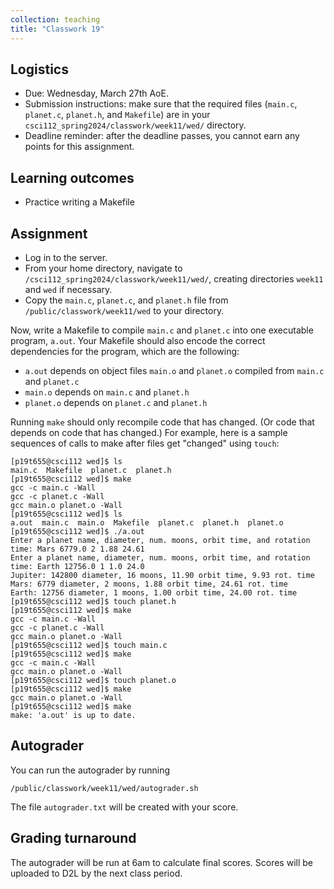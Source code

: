 ```yaml
---
collection: teaching
title: "Classwork 19"
---
```


## Logistics
* Due: Wednesday, March 27th AoE.
* Submission instructions: make sure that the required files (`main.c`, `planet.c`, `planet.h`, and `Makefile`) are in your
	`csci112_spring2024/classwork/week11/wed/` directory.
* Deadline reminder: after the deadline passes, you cannot earn any points for
	this assignment.

## Learning outcomes
* Practice writing a Makefile

## Assignment

* Log in to the server.
* From your home directory, navigate to `/csci112_spring2024/classwork/week11/wed/`, creating directories `week11`
and `wed` if necessary.
* Copy the `main.c`, `planet.c`, and `planet.h` file from `/public/classwork/week11/wed` to your directory.

Now, write a Makefile to compile `main.c` and `planet.c` into one executable
program, `a.out`. Your Makefile should also encode the correct dependencies for
the program, which are the following:

* `a.out` depends on object files `main.o` and `planet.o` compiled from `main.c` and `planet.c`
* `main.o` depends on `main.c` and `planet.h`
* `planet.o` depends on `planet.c` and `planet.h`

Running `make` should only recompile code that has changed. (Or code that
depends on code that has changed.) For example, here is a sample sequences of
calls to make after files get "changed" using `touch`:

```
[p19t655@csci112 wed]$ ls
main.c  Makefile  planet.c  planet.h
[p19t655@csci112 wed]$ make
gcc -c main.c -Wall
gcc -c planet.c -Wall
gcc main.o planet.o -Wall
[p19t655@csci112 wed]$ ls
a.out  main.c  main.o  Makefile  planet.c  planet.h  planet.o
[p19t655@csci112 wed]$ ./a.out
Enter a planet name, diameter, num. moons, orbit time, and rotation time: Mars 6779.0 2 1.88 24.61
Enter a planet name, diameter, num. moons, orbit time, and rotation time: Earth 12756.0 1 1.0 24.0
Jupiter: 142800 diameter, 16 moons, 11.90 orbit time, 9.93 rot. time
Mars: 6779 diameter, 2 moons, 1.88 orbit time, 24.61 rot. time
Earth: 12756 diameter, 1 moons, 1.00 orbit time, 24.00 rot. time
[p19t655@csci112 wed]$ touch planet.h
[p19t655@csci112 wed]$ make
gcc -c main.c -Wall
gcc -c planet.c -Wall
gcc main.o planet.o -Wall
[p19t655@csci112 wed]$ touch main.c
[p19t655@csci112 wed]$ make
gcc -c main.c -Wall
gcc main.o planet.o -Wall
[p19t655@csci112 wed]$ touch planet.o
[p19t655@csci112 wed]$ make
gcc main.o planet.o -Wall
[p19t655@csci112 wed]$ make
make: 'a.out' is up to date.
```

## Autograder

You can run the autograder by running

```
/public/classwork/week11/wed/autograder.sh
```

The file `autograder.txt` will be created with your score.


## Grading turnaround

The autograder will be run at 6am to calculate final scores. Scores will be
uploaded to D2L by the next class period.
